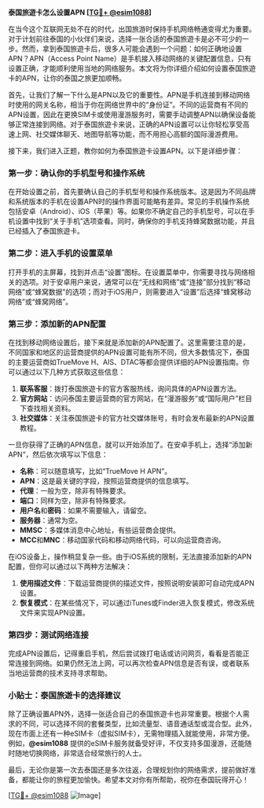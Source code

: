 **泰国旅遊卡怎么设置APN [[TG💪+ @esim1088](https://t.me/s/esim1088)]**

在当今这个互联网无处不在的时代，出国旅游时保持手机网络畅通变得尤为重要。对于计划前往泰国的小伙伴们来说，选择一张合适的泰国旅遊卡是必不可少的一步。然而，拿到泰国旅遊卡后，很多人可能会遇到一个问题：如何正确地设置APN？APN（Access Point Name）是手机接入移动网络的关键配置信息，只有设置正确，才能顺利使用当地的网络服务。本文将为你详细介绍如何设置泰国旅遊卡的APN，让你的泰国之旅更加顺畅。

首先，让我们了解一下什么是APN以及它的重要性。APN是手机连接到移动网络时使用的网关名称，相当于你在网络世界中的“身份证”。不同的运营商有不同的APN设置，因此在更换SIM卡或使用漫游服务时，需要手动调整APN以确保设备能够正常连接到网络。对于泰国旅遊卡来说，正确的APN设置可以让你轻松享受高速上网、社交媒体聊天、地图导航等功能，而不用担心高额的国际漫游费用。

接下来，我们进入正题，教你如何为泰国旅遊卡设置APN。以下是详细步骤：

### 第一步：确认你的手机型号和操作系统

在开始设置之前，首先要确认自己的手机型号和操作系统版本。这是因为不同品牌和系统版本的手机在设置APN时的操作界面可能略有差异。常见的手机操作系统包括安卓（Android）、iOS（苹果）等。如果你不确定自己的手机型号，可以在手机设置中找到“关于手机”选项查看。同时，确保你的手机支持蜂窝数据功能，并且已经插入了泰国旅遊卡。

### 第二步：进入手机的设置菜单

打开手机的主屏幕，找到并点击“设置”图标。在设置菜单中，你需要寻找与网络相关的选项。对于安卓用户来说，通常可以在“无线和网络”或“连接”部分找到“移动网络”或“蜂窝数据”的选项；而对于iOS用户，则需要进入“设置”后选择“蜂窝移动网络”或“蜂窝网络”。

### 第三步：添加新的APN配置

在找到移动网络设置后，接下来就是添加新的APN配置了。这里需要注意的是，不同国家和地区的运营商提供的APN设置可能有所不同，但大多数情况下，泰国的主要运营商如TrueMove H、AIS、DTAC等都会提供详细的APN设置指南。你可以通过以下几种方式获取这些信息：

1. **联系客服**：拨打泰国旅遊卡的官方客服热线，询问具体的APN设置方法。
2. **官方网站**：访问泰国主要运营商的官方网站，在“漫游服务”或“国际用户”栏目下查找相关资料。
3. **社交媒体**：关注泰国旅遊卡的官方社交媒体账号，有时会发布最新的APN设置教程。

一旦你获得了正确的APN信息，就可以开始添加了。在安卓手机上，选择“添加新APN”，然后依次填写以下信息：

- **名称**：可以随意填写，比如“TrueMove H APN”。
- **APN**：这是最关键的字段，按照运营商提供的信息填写。
- **代理**：一般为空，除非有特殊要求。
- **端口**：同样为空，除非有特殊要求。
- **用户名**和**密码**：如果不需要输入，请留空。
- **服务器**：通常为空。
- **MMSC**：多媒体消息中心地址，有些运营商会提供。
- **MCC**和**MNC**：移动国家代码和移动网络代码，可以向运营商咨询。

在iOS设备上，操作稍显复杂一些。由于iOS系统的限制，无法直接添加新的APN配置，但你可以通过以下两种方法解决：

1. **使用描述文件**：下载运营商提供的描述文件，按照说明安装即可自动完成APN设置。
2. **恢复模式**：在某些情况下，可以通过iTunes或Finder进入恢复模式，修改系统文件来实现APN设置。

### 第四步：测试网络连接

完成APN设置后，记得重启手机，然后尝试拨打电话或访问网页，看看是否能正常连接到网络。如果仍然无法上网，可以再次检查APN信息是否有误，或者联系当地运营商的技术支持寻求帮助。

### 小贴士：泰国旅遊卡的选择建议

除了正确设置APN外，选择一张适合自己的泰国旅遊卡也非常重要。根据个人需求的不同，可以选择不同的套餐类型，比如流量型、语音通话型或混合型。此外，现在市面上还有一种eSIM卡（虚拟SIM卡），无需物理插入就能使用，非常方便。例如，**@esim1088** 提供的eSIM卡服务就备受好评，不仅支持多国漫游，还能随时随地切换网络，非常适合经常旅行的人士。

最后，无论你是第一次去泰国还是多次往返，合理规划你的网络需求，提前做好准备，都能让你的旅程更加愉快。希望本文对你有所帮助，祝你在泰国玩得开心！

[[TG💪+ @esim1088](https://t.me/s/esim1088) ![Image](https://i.postimg.cc/4NQfJmqS/Snipaste-2025-05-13-00-14-12.png)]